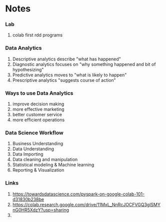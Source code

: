 # Notes

### Lab
1. colab first rdd programs

### Data Analytics
1. Descriptive analytics describe "what has happened"
2. Diagnostic analytics focuses on "why something happened and bit of hypothesizing"
3. Predictive analytics moves to "what is likely to happen" 
4. Prescriptive analytics "suggests course of action"

### Ways to use Data Analytics
1. improve decision making
2. more effective marketing
3. better customer service
4. more efficient operations

### Data Science Workflow
1. Business Understanding
2. Data Understanding
3. Data Importing
4. Data cleaning and manipulation
5. Statistical modeling & Machine learning
6. Reporting & Visualization

### Links
1. https://towardsdatascience.com/pyspark-on-google-colab-101-d31830b238be
2. https://colab.research.google.com/drive/11MxL_NnRcJOCFVGQ3glSMYnG0HR5XdzY?usp=sharing
3. 